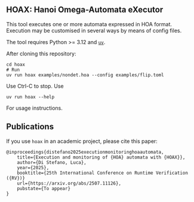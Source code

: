 ## HOAX: Hanoi Omega-Automata eXecutor

This tool executes one or more automata expressed in HOA format.
Execution may be customised in several ways by means of config files.

The tool requires Python >= 3.12 and [`uv`](https://docs.astral.sh/uv/).

After cloning this repository:

```
cd hoax
# Run
uv run hoax examples/nondet.hoa --config examples/flip.toml
```

Use Ctrl-C to stop. Use

```
uv run hoax --help
```

For usage instructions.

## Publications 

If you use `hoax` in an academic project, please cite this paper:

```
@inproceedings{distefano2025executionmonitoringhoaautomata,
    title={Execution and monitoring of {HOA} automata with {HOAX}}, 
    author={Di Stefano, Luca},
    year={2025},
    booktitle={25th International Conference on Runtime Verification ({RV})}
    url={https://arxiv.org/abs/2507.11126},
    pubstate={To appear}
}
```
